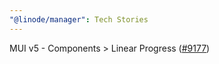 ```yaml
---
"@linode/manager": Tech Stories
---
```


MUI v5 - Components > Linear Progress ([#9177](https://github.com/linode/manager/pull/9177))
